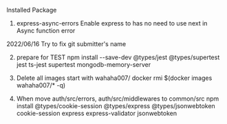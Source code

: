 Installed Package

1. express-async-errors
   Enable express to has no need to use next in Async function error

2022/06/16 Try to fix git submitter's name

2. prepare for TEST
   npm install --save-dev @types/jest @types/supertest jest ts-jest supertest mongodb-memory-server

3. Delete all images start with wahaha007/
   docker rmi $(docker images wahaha007/\* -q)

4. When move auth/src/errors, auth/src/middlewares to common/src
   npm install @types/cookie-session @types/express @types/jsonwebtoken cookie-session express express-validator jsonwebtoken
